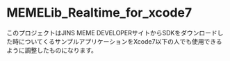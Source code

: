 # MEMELib_Realtime_for_xcode7

このプロジェクトはJINS MEME DEVELOPERサイトからSDKをダウンロードした時についてくるサンプルアプリケーションをXcode7以下の人でも使用できるように調整したものになります。

